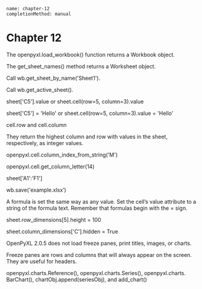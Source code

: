 ```ngMeta
name: chapter-12
completionMethod: manual
```
# Chapter 12
The openpyxl.load_workbook() function returns a Workbook object.

The get_sheet_names() method returns a Worksheet object.

Call wb.get_sheet_by_name('Sheet1').

Call wb.get_active_sheet().

sheet['C5'].value or sheet.cell(row=5, column=3).value

sheet['C5'] = 'Hello' or sheet.cell(row=5, column=3).value = 'Hello'

cell.row and cell.column

They return the highest column and row with values in the sheet, respectively, as integer values.

openpyxl.cell.column_index_from_string('M')

openpyxl.cell.get_column_letter(14)

sheet['A1':'F1']

wb.save('example.xlsx’)

A formula is set the same way as any value. Set the cell’s value attribute to a string of the formula text. Remember that formulas begin with the = sign.

sheet.row_dimensions[5].height = 100

sheet.column_dimensions['C'].hidden = True

OpenPyXL 2.0.5 does not load freeze panes, print titles, images, or charts.

Freeze panes are rows and columns that will always appear on the screen. They are useful for headers.

openpyxl.charts.Reference(), openpyxl.charts.Series(), openpyxl.charts. BarChart(), chartObj.append(seriesObj), and add_chart()